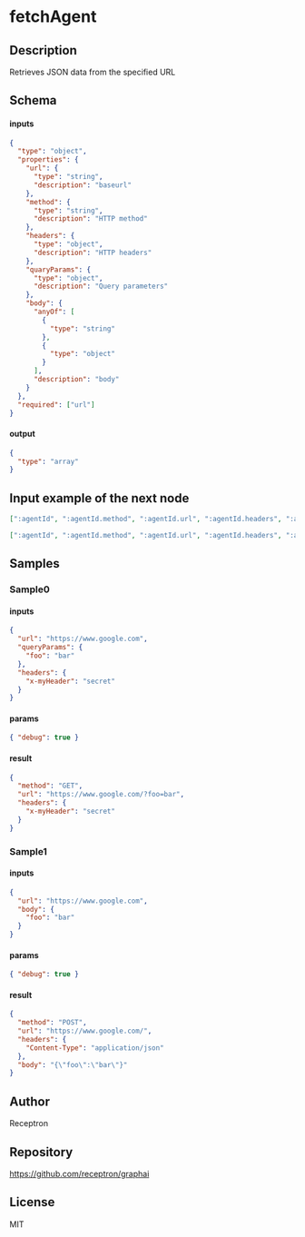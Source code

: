 # fetchAgent

## Description

Retrieves JSON data from the specified URL

## Schema

#### inputs

```json
{
  "type": "object",
  "properties": {
    "url": {
      "type": "string",
      "description": "baseurl"
    },
    "method": {
      "type": "string",
      "description": "HTTP method"
    },
    "headers": {
      "type": "object",
      "description": "HTTP headers"
    },
    "quaryParams": {
      "type": "object",
      "description": "Query parameters"
    },
    "body": {
      "anyOf": [
        {
          "type": "string"
        },
        {
          "type": "object"
        }
      ],
      "description": "body"
    }
  },
  "required": ["url"]
}
```

#### output

```json
{
  "type": "array"
}
```

## Input example of the next node

```json
[":agentId", ":agentId.method", ":agentId.url", ":agentId.headers", ":agentId.headers.x-myHeader", ":agentId.body"]
```

```json
[":agentId", ":agentId.method", ":agentId.url", ":agentId.headers", ":agentId.headers.Content-Type", ":agentId.body"]
```

## Samples

### Sample0

#### inputs

```json
{
  "url": "https://www.google.com",
  "queryParams": {
    "foo": "bar"
  },
  "headers": {
    "x-myHeader": "secret"
  }
}
```

#### params

```json
{ "debug": true }
```

#### result

```json
{
  "method": "GET",
  "url": "https://www.google.com/?foo=bar",
  "headers": {
    "x-myHeader": "secret"
  }
}
```

### Sample1

#### inputs

```json
{
  "url": "https://www.google.com",
  "body": {
    "foo": "bar"
  }
}
```

#### params

```json
{ "debug": true }
```

#### result

```json
{
  "method": "POST",
  "url": "https://www.google.com/",
  "headers": {
    "Content-Type": "application/json"
  },
  "body": "{\"foo\":\"bar\"}"
}
```

## Author

Receptron

## Repository

https://github.com/receptron/graphai

## License

MIT
